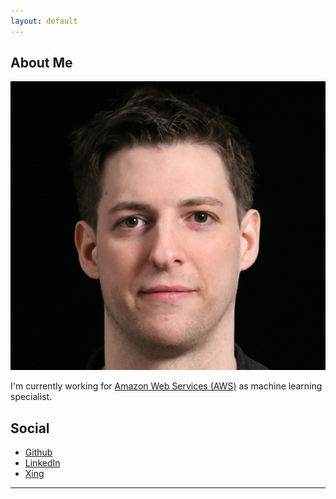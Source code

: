 ```yaml
---
layout: default
---
```


## About Me

<img class="profile-picture" src="me.jpg">

I'm currently working for [Amazon Web Services (AWS)](https://aws.amazon.com) as machine learning specialist.

## Social

* [Github](https://github.com/fhirschmann)
* [LinkedIn](https://linkedin.com/in/fhirschmann)
* [Xing](https://www.xing.com/profile/Fabian_Hirschmann2)

---
